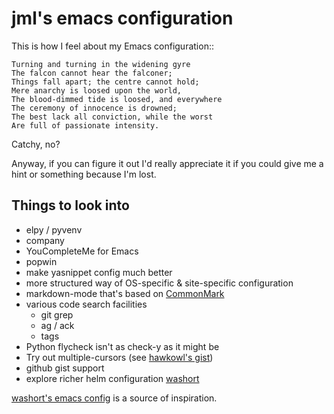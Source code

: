 # jml's emacs configuration

This is how I feel about my Emacs configuration::

    Turning and turning in the widening gyre
    The falcon cannot hear the falconer;
    Things fall apart; the centre cannot hold;
    Mere anarchy is loosed upon the world,
    The blood-dimmed tide is loosed, and everywhere
    The ceremony of innocence is drowned;
    The best lack all conviction, while the worst
    Are full of passionate intensity.

Catchy, no?

Anyway, if you can figure it out I'd really appreciate it if you could give me
a hint or something because I'm lost.

## Things to look into

* elpy / pyvenv
* company
* YouCompleteMe for Emacs
* popwin
* make yasnippet config much better
* more structured way of OS-specific & site-specific configuration
* markdown-mode that's based on [CommonMark](http://commonmark.org/)
* various code search facilities
  * git grep
  * ag / ack
  * tags
* Python flycheck isn't as check-y as it might be
* Try out multiple-cursors (see
[hawkowl's gist](https://gist.github.com/hawkowl/5a9c4e74638b05b3a1d9))
* github gist support
* explore richer helm configuration
  [washort](https://github.com/washort/dotfiles/blob/master/emacs.d/emacs-init.org#helm)

[washort's emacs config](https://github.com/washort/dotfiles/blob/master/emacs.d/emacs-init.org)
is a source of inspiration.
